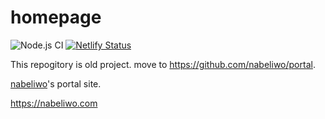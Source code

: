# homepage

![Node.js CI](https://github.com/nabeliwo/homepage/workflows/Node.js%20CI/badge.svg)
[![Netlify Status](https://api.netlify.com/api/v1/badges/f34f908d-dfc4-4b79-a71a-277fce9b3886/deploy-status)](https://app.netlify.com/sites/nabeliwo-homepage/deploys)

This repogitory is old project. move to https://github.com/nabeliwo/portal.

[nabeliwo](https://twitter.com/nabeliwo)'s portal site.

https://nabeliwo.com
